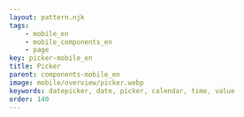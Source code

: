 ```yaml
---
layout: pattern.njk
tags: 
    - mobile_en
    - mobile_components_en
    - page
key: picker-mobile_en
title: Picker
parent: components-mobile_en
image: mobile/overview/picker.webp
keywords: datepicker, date, picker, calendar, time, value
order: 140
---
```


